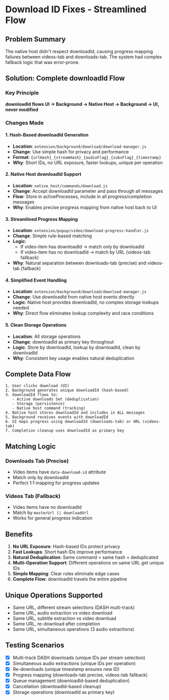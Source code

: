 # Download ID Fixes - Streamlined Flow

## Problem Summary
The native host didn't respect downloadId, causing progress mapping failures between videos-tab and downloads-tab. The system had complex fallback logic that was error-prone.

## Solution: Complete downloadId Flow

### Key Principle
**downloadId flows UI → Background → Native Host → Background → UI, never modified**

### Changes Made

#### 1. Hash-Based downloadId Generation
- **Location**: `extension/background/download/download-manager.js`
- **Change**: Use simple hash for privacy and performance
- **Format**: `{urlHash}_{streamHash}_{audioFlag}_{subsFlag}_{timestamp}`
- **Why**: Short IDs, no URL exposure, faster lookups, unique per operation

#### 2. Native Host downloadId Support
- **Location**: `native_host/commands/download.js`
- **Change**: Accept downloadId parameter and pass through all messages
- **Flow**: Store in activeProcesses, include in all progress/completion messages
- **Why**: Enables precise progress mapping from native host back to UI

#### 3. Streamlined Progress Mapping
- **Location**: `extension/popup/video/download-progress-handler.js`
- **Change**: Simple rule-based matching
- **Logic**: 
  - If video-item has downloadId → match only by downloadId
  - If video-item has no downloadId → match by URL (videos-tab fallback)
- **Why**: Natural separation between downloads-tab (precise) and videos-tab (fallback)

#### 4. Simplified Event Handling
- **Location**: `extension/background/download/download-manager.js`
- **Change**: Use downloadId from native host events directly
- **Logic**: Native host provides downloadId, no complex storage lookups needed
- **Why**: Direct flow eliminates lookup complexity and race conditions

#### 5. Clean Storage Operations
- **Location**: All storage operations
- **Change**: downloadId as primary key throughout
- **Logic**: Store by downloadId, lookup by downloadId, clean by downloadId
- **Why**: Consistent key usage enables natural deduplication

## Complete Data Flow

```
1. User clicks download (UI)
2. Background generates unique downloadId (hash-based)
3. downloadId flows to:
   - Active downloads Set (deduplication)
   - Storage (persistence) 
   - Native host command (tracking)
4. Native host stores downloadId and includes in ALL messages
5. Background receives events with downloadId
6. UI maps progress using downloadId (downloads-tab) or URL (videos-tab)
7. Completion cleanup uses downloadId as primary key
```

## Matching Logic

### Downloads Tab (Precise)
- Video items have `data-download-id` attribute
- Match only by downloadId
- Perfect 1:1 mapping for progress updates

### Videos Tab (Fallback)  
- Video items have no downloadId
- Match by `masterUrl || downloadUrl`
- Works for general progress indication

## Benefits

1. **No URL Exposure**: Hash-based IDs protect privacy
2. **Fast Lookups**: Short hash IDs improve performance  
3. **Natural Deduplication**: Same command = same hash = deduplicated
4. **Multi-Operation Support**: Different operations on same URL get unique IDs
5. **Simple Mapping**: Clear rules eliminate edge cases
6. **Complete Flow**: downloadId travels the entire pipeline

## Unique Operations Supported

- Same URL, different stream selections (DASH multi-track)
- Same URL, audio extraction vs video download
- Same URL, subtitle extraction vs video download
- Same URL, re-download after completion
- Same URL, simultaneous operations (3 audio extractions)

## Testing Scenarios

- [x] Multi-track DASH downloads (unique IDs per stream selection)
- [x] Simultaneous audio extractions (unique IDs per operation)
- [x] Re-downloads (unique timestamp ensures new ID)
- [x] Progress mapping (downloads-tab precise, videos-tab fallback)
- [x] Queue management (downloadId-based deduplication)
- [x] Cancellation (downloadId-based cleanup)
- [x] Storage operations (downloadId as primary key)